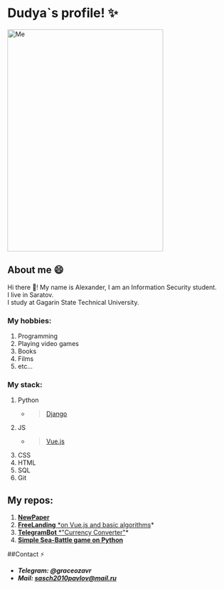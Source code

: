 
<!--
**dudyaosuplayer/dudyaosuplayer** is a ✨ _special_ ✨ repository because its `README.md` (this file) appears on your GitHub profile.

Here are some ideas to get you started:

- 🔭 I’m currently working on ...
- 🌱 I’m currently learning ...
- 👯 I’m looking to collaborate on ...
- 🤔 I’m looking for help with ...
- 💬 Ask me about ...
- 📫 How to reach me: ...
- 😄 Pronouns: ...
- ⚡ Fun fact: ...
-->
# Dudya`s profile! ✨



<img src="https://cdn.shazoo.ru/622011_XutF2N1_hjo6aqa.jpg" alt="Me" width="350" height="500">




    
## About me 😄

Hi there 👋! My name is Alexander, I am an Information Security student.  
I live in Saratov.  
I study at Gagarin State Technical University.

### My hobbies:
1. Programming
2. Playing video games
3. Books
4. Films
5. etc...

### My stack:
1. Python
    - > [Django](https://www.djangoproject.com/) 
3. JS
    - > [Vue.js](https://vuejs.org/)
5. CSS
6. HTML
7. SQL
8. Git

## My repos:
1. **[NewPaper](https://github.com/dudyaosuplayer/NewsPaper)**  
2. [**FreeLanding** *on Vue.js and basic algorithms](https://github.com/dudyaosuplayer/Freelanding-with-Vue.js)*  
3. [**TelegramBot** *"Currency Converter"](https://github.com/dudyaosuplayer/TelegramBot)*  
4. **[Simple Sea-Battle game on Python](https://github.com/dudyaosuplayer/sea_battle)**  

##Contact ⚡
- ***Telegram: @graceozavr***
- ***Mail: sasch2010pavlov@mail.ru***
